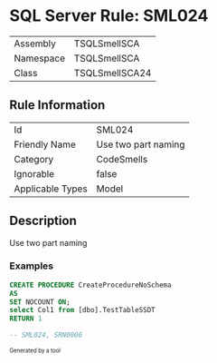 ﻿# SQL Server Rule: SML024
  
|    |    |
|----|----|
| Assembly | TSQLSmellSCA |
| Namespace | TSQLSmellSCA |
| Class | TSQLSmellSCA24 |
  
## Rule Information
  
|    |    |
|----|----|
| Id | SML024 |
| Friendly Name | Use two part naming |
| Category | CodeSmells |
| Ignorable | false |
| Applicable Types | Model  |
  
## Description
  
Use two part naming
  
### Examples
  
```sql
CREATE PROCEDURE CreateProcedureNoSchema
AS
SET NOCOUNT ON;
select Col1 from [dbo].TestTableSSDT
RETURN 1

-- SML024, SRN0006
```
  
<sub><sup>Generated by a tool</sup></sub>
